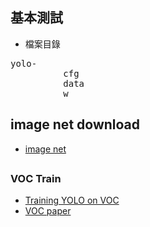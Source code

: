 ## 基本測試
* 檔案目錄
<pre>
yolo-
          cfg
          data
          w
</pre>
## image net download
* [image net](http://image-net.org/download-images)
##
### VOC Train
* [Training YOLO on VOC](https://pjreddie.com/darknet/yolo/)
* [VOC paper]()

